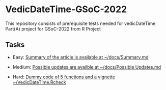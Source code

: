 # VedicDateTime-GSoC-2022
This repository consists of prerequisite tests needed for vedicDateTime Part(A) project for GSoC-2022 from R Project

## Tasks
- Easy: [Summary of the article is available at ~/docs/Summary.md](https://github.com/saradindusengupta/vedicDateTime-GSoC-2022/blob/d13178490fe2ed30c1e816348fe88cd8b962338d/docs/Summary.md)

- Medium: [Possible updates are availble at ~/docs/Possible Updates.md](https://github.com/saradindusengupta/vedicDateTime-GSoC-2022/blob/820d19020bfa22102bcd2c71dde75e7409da8142/docs/Possible%20Updates.md)

- Hard: [Dummy code of 5 functions and a vignette ~/VedicDateTime.Rcheck](https://github.com/saradindusengupta/vedicDateTime-GSoC-2022/tree/main/VedicDateTime.Rcheck)
